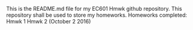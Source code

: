 This is the README.md file for my EC601 Hmwk github repository.
This repository shall be used to store my homeworks. 
Homeworks completed:
Hmwk 1
Hmwk 2 (October 2 2016)